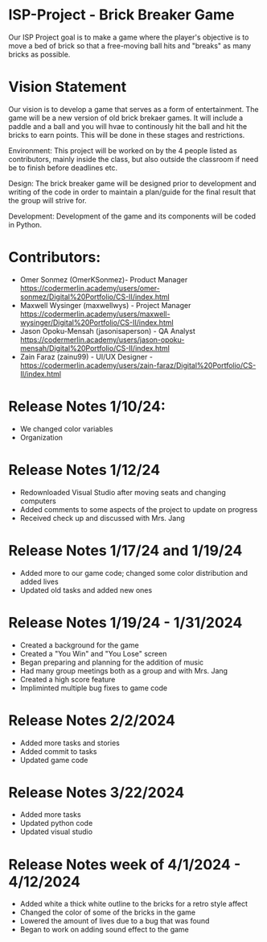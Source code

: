 # ISP-Project - Brick Breaker Game
Our ISP Project goal is to make a game where the player's objective is to move a bed of brick so that a free-moving ball hits and "breaks" as many bricks as possible.
# Vision Statement
Our vision is to develop a game that serves as a form of entertainment. The game will be a new version of old brick brekaer games. It will include a paddle and a ball and you will hvae to continously hit the ball and hit the bricks to earn points. This will be done in these stages and restrictions.

Environment:
This project will be worked on by the 4 people listed as contributors, mainly inside the class, but also outside the classroom if need be to finish before deadlines etc.

Design:
The brick breaker game will be designed prior to development and writing of the code in order to maintain a plan/guide for the final result that the group will strive for.

Development:
Development of the game and its components will be coded in Python.
# Contributors:
- Omer Sonmez (OmerKSonmez)- Product Manager https://codermerlin.academy/users/omer-sonmez/Digital%20Portfolio/CS-II/index.html 
- Maxwell Wysinger (maxwellwys) - Project Manager https://codermerlin.academy/users/maxwell-wysinger/Digital%20Portfolio/CS-II/index.html
- Jason Opoku-Mensah (jasonisaperson) - QA Analyst https://codermerlin.academy/users/jason-opoku-mensah/Digital%20Portfolio/CS-II/index.html
- Zain Faraz (zainu99) - UI/UX Designer - https://codermerlin.academy/users/zain-faraz/Digital%20Portfolio/CS-II/index.html

# Release Notes 1/10/24:  
- We changed color variables
- Organization
# Release Notes 1/12/24
- Redownloaded Visual Studio after moving seats and changing computers
- Added comments to some aspects of the project to update on progress
- Received check up and discussed with Mrs. Jang
# Release Notes 1/17/24 and 1/19/24
- Added more to our game code; changed some color distribution and added lives 
- Updated old tasks and added new ones
# Release Notes 1/19/24 - 1/31/2024
- Created a background for the game
- Created a "You Win" and "You Lose" screen
- Began preparing and planning for the addition of music
- Had many group meetings both as a group and with Mrs. Jang
- Created a high score feature
- Impliminted multiple bug fixes to game code
# Release Notes 2/2/2024
- Added more tasks and stories
- Added commit to tasks
- Updated game code
# Release Notes 3/22/2024
- Added more tasks
- Updated python code
- Updated visual studio 
# Release Notes week of 4/1/2024 - 4/12/2024
- Added white a thick white outline to the bricks for a retro style affect
- Changed the color of some of the bricks in the game
- Lowered the amount of lives due to a bug that was found
- Began to work on adding sound effect to the game
